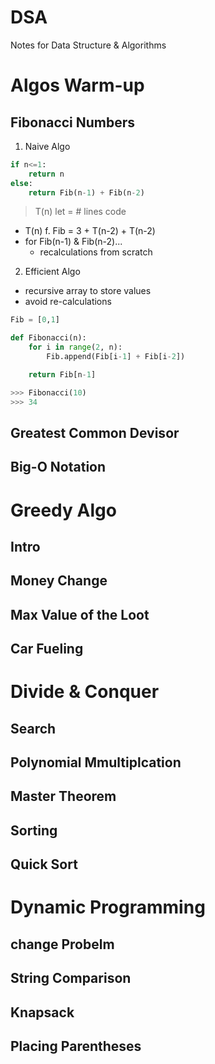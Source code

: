 # DSA

Notes for Data Structure &amp; Algorithms

# Algos Warm-up

## Fibonacci Numbers

1. Naive Algo

```python
if n<=1:
    return n
else:
    return Fib(n-1) + Fib(n-2)
```

> T(n) let = # lines code

-   T(n) f. Fib = 3 + T(n-2) + T(n-2)
-   for Fib(n-1) & Fib(n-2)...
    -   recalculations from scratch

2. Efficient Algo

-   recursive array to store values
-   avoid re-calculations

```python
Fib = [0,1]

def Fibonacci(n):
    for i in range(2, n):
        Fib.append(Fib[i-1] + Fib[i-2])

    return Fib[n-1]

>>> Fibonacci(10)
>>> 34
```

## Greatest Common Devisor

## Big-O Notation

# Greedy Algo

## Intro

## Money Change

## Max Value of the Loot

## Car Fueling

# Divide &amp; Conquer

## Search

## Polynomial Mmultiplcation

## Master Theorem

## Sorting

## Quick Sort

# Dynamic Programming

## change Probelm

## String Comparison

## Knapsack

## Placing Parentheses
